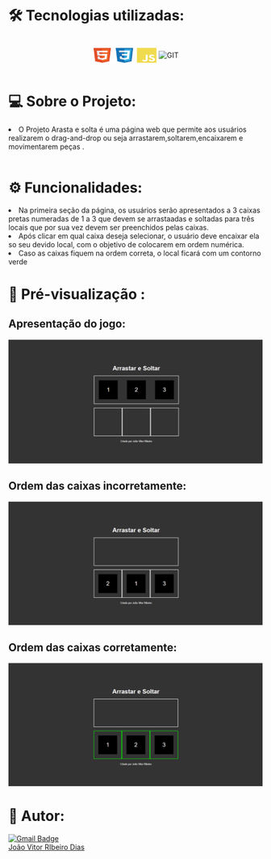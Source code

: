 # 🛠 Tecnologias utilizadas:
<br>
<div style="display: inline_block">
  <div align="center">
  <img align="center" alt="HTML" height="30" width="40" src="https://raw.githubusercontent.com/devicons/devicon/master/icons/html5/html5-original.svg">
   <img align="center" alt="CSS" height="30" width="40" src="https://raw.githubusercontent.com/devicons/devicon/master/icons/css3/css3-original.svg">
  <img align="center" alt="JS" height="30" width="40" src="https://raw.githubusercontent.com/devicons/devicon/master/icons/javascript/javascript-plain.svg">
  <img align="center" alt="GIT" height="30" width="40" src="https://cdn.jsdelivr.net/gh/devicons/devicon/icons/git/git-original.svg">

</div>
<br>

# 💻  Sobre o Projeto:
<li>O Projeto Arasta e solta é uma página web que permite aos usuários realizarem o drag-and-drop ou seja arrastarem,soltarem,encaixarem e movimentarem peças .</li>
</br>

# ⚙️ Funcionalidades:
<li>Na primeira seção da página, os usuários serão apresentados a 3 caixas pretas numeradas de 1 a 3 que devem se arrastaadas e soltadas para três locais que por sua vez devem ser preenchidos pelas caixas.</li>
<li>Após clicar em qual caixa deseja selecionar, o usuário deve encaixar ela so seu devido local, com o objetivo de colocarem em ordem numérica.</li>
<li>Caso as caixas fiquem na ordem correta, o local ficará com um contorno verde </li>

# 🎨 Pré-visualização :
## Apresentação do jogo:
<img src="midia.readme/jogo.png" alt="">

## Ordem das caixas incorretamente:
<img src="midia.readme/3.png" alt="">

## Ordem das caixas corretamente:
<img src="midia.readme/2.png" alt="">

# 🦸 Autor:
[![Gmail Badge](https://img.shields.io/badge/-joaovitordias.2b@gmail.com-c14438?style=flat-square&logo=Gmail&logoColor=white&link=mailto:joaovitordias.2b@gmail.com)](mailto:joaovitordias.2b@gmail.com)
<br/>
<a href="https://www.linkedin.com/in/jo%C3%A3o-vitor-ribeiro-dias-339a56258/" target="_blank">João Vitor RIbeiro Dias</a>
